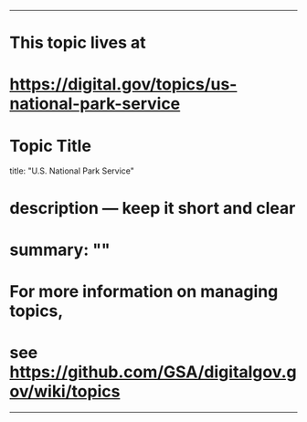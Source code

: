 
---
# This topic lives at
# https://digital.gov/topics/us-national-park-service

# Topic Title
title: "U.S. National Park Service"

# description — keep it short and clear
# summary: ""


# For more information on managing topics,
# see https://github.com/GSA/digitalgov.gov/wiki/topics
---
